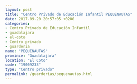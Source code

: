 ```yaml
---
layout: post
title: "Centro Privado de Educación Infantil PEQUENAUTAS"
date: 2017-09-20 20:57:05 +0200
categories:
- Centro Privado de Educación Infantil
- guadalajara
- el-coto
- Centro privado
- guarderia
name: "PEQUENAUTAS"
province: "Guadalajara"
location: "El Coto"
code: "19009233"
type: "Centro privado"
permalink: /guarderias/pequenautas.html
---
```

